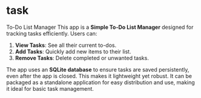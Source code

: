 # task
To-Do List Manager
This app is a **Simple To-Do List Manager** designed for tracking tasks efficiently. Users can:

1. **View Tasks**: See all their current to-dos.
2. **Add Tasks**: Quickly add new items to their list.
3. **Remove Tasks**: Delete completed or unwanted tasks.

The app uses an **SQLite database** to ensure tasks are saved persistently, even after the app is closed. This makes it lightweight yet robust. It can be packaged as a standalone application for easy distribution and use, making it ideal for basic task management.
